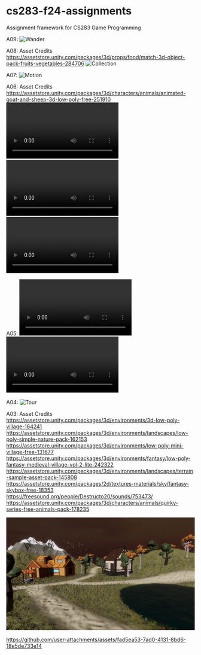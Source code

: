 # cs283-f24-assignments
Assignment framework for CS283 Game Programming

A09:
![Wander](A09.gif)

A08:
Asset Credits
https://assetstore.unity.com/packages/3d/props/food/match-3d-object-pack-fruits-vegetables-284706
![Collection](A08.gif)

A07:
![Motion](A07.gif)

A06:
Asset Credits
https://assetstore.unity.com/packages/3d/characters/animals/animated-goat-and-sheep-3d-low-poly-free-251910
![Gaze](Gaze.mov)
![Cubic Path](CubicPath.mov)
![Linear Path](LinearPath.mov)

A05:
![Follow Camera](FollowCamera.mov)
![Spring Camera](SpringCamera.mov)

A04:
![Tour](A04Tour.gif)


A03:
Asset Credits
https://assetstore.unity.com/packages/3d/environments/3d-low-poly-village-164241
https://assetstore.unity.com/packages/3d/environments/landscapes/low-poly-simple-nature-pack-162153
https://assetstore.unity.com/packages/3d/environments/low-poly-mini-village-free-131677
https://assetstore.unity.com/packages/3d/environments/fantasy/low-poly-fantasy-medieval-village-vol-2-lite-242322
https://assetstore.unity.com/packages/3d/environments/landscapes/terrain-sample-asset-pack-145808
https://assetstore.unity.com/packages/2d/textures-materials/sky/fantasy-skybox-free-18353
https://freesound.org/people/Destructo20/sounds/753473/
https://assetstore.unity.com/packages/3d/characters/animals/quirky-series-free-animals-pack-178235

![home area](HomeArea)

https://github.com/user-attachments/assets/fad5ea53-7ad0-4131-8bd6-18e5de733e14

